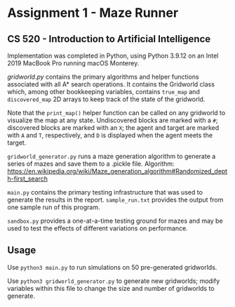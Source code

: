 # Assignment 1 - Maze Runner
## CS 520 - Introduction to Artificial Intelligence

Implementation was completed in Python, using Python 3.9.12 on an Intel 2019 MacBook Pro running macOS Monterey.
	    
$gridworld.py$ contains the primary algorithms and helper functions associated with all A* search operations. It contains the Gridworld class which, among other bookkeeping variables, contains `true_map` and `discovered_map` 2D arrays to keep track of the state of the gridworld.

Note that the `print_map()` helper function can be called on any gridworld to visualize the map at any state. Undiscovered blocks are marked with a `#`; discovered blocks are marked with an `X`; the agent and target are marked with `A` and `T`, respectively, and `D` is displayed when the agent meets the target.

`gridworld_generator.py` runs a maze generation algorithm to generate a series of mazes and save them to a .pickle file.
Algorithm: https://en.wikipedia.org/wiki/Maze_generation_algorithm#Randomized_depth-first_search

`main.py` contains the primary testing infrastructure that was used to generate the results in the report. `sample_run.txt` provides the output from one sample run of this program.

`sandbox.py` provides a one-at-a-time testing ground for mazes and may be used to test the effects of different variations on performance.

## Usage

Use `python3 main.py` to run simulations on 50 pre-generated gridworlds.

Use `python3 gridworld_generator.py` to generate new gridworlds; modify variables within this file to change the size and number of gridworlds to generate.
